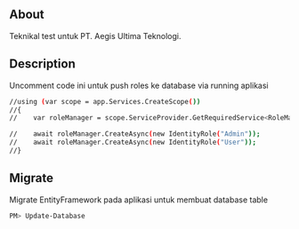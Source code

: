 ## About

Teknikal test untuk PT. Aegis Ultima Teknologi.

## Description

Uncomment code ini untuk push roles ke database via running aplikasi

```sh
//using (var scope = app.Services.CreateScope())
//{
//    var roleManager = scope.ServiceProvider.GetRequiredService<RoleManager<IdentityRole>>();

//    await roleManager.CreateAsync(new IdentityRole("Admin"));
//    await roleManager.CreateAsync(new IdentityRole("User"));
//}
```

## Migrate

Migrate EntityFramework pada aplikasi untuk membuat database table

```sh
PM> Update-Database
```
